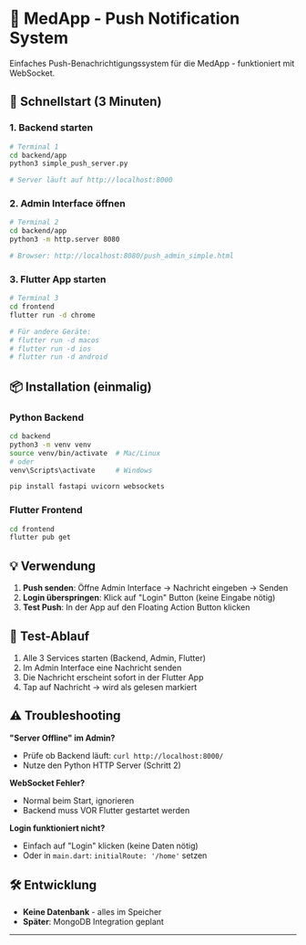 # 🏥 MedApp - Push Notification System

Einfaches Push-Benachrichtigungssystem für die MedApp - funktioniert mit WebSocket.

## 🚀 Schnellstart (3 Minuten)

### 1. Backend starten

```bash
# Terminal 1
cd backend/app
python3 simple_push_server.py

# Server läuft auf http://localhost:8000
```

### 2. Admin Interface öffnen

```bash
# Terminal 2
cd backend/app
python3 -m http.server 8080

# Browser: http://localhost:8080/push_admin_simple.html
```

### 3. Flutter App starten

```bash
# Terminal 3
cd frontend
flutter run -d chrome

# Für andere Geräte:
# flutter run -d macos
# flutter run -d ios
# flutter run -d android
```

## 📦 Installation (einmalig)

### Python Backend
```bash
cd backend
python3 -m venv venv
source venv/bin/activate  # Mac/Linux
# oder
venv\Scripts\activate     # Windows

pip install fastapi uvicorn websockets
```

### Flutter Frontend
```bash
cd frontend
flutter pub get
```

## 💡 Verwendung

1. **Push senden**: Öffne Admin Interface → Nachricht eingeben → Senden
2. **Login überspringen**: Klick auf "Login" Button (keine Eingabe nötig)
3. **Test Push**: In der App auf den Floating Action Button klicken

## 🎯 Test-Ablauf

1. Alle 3 Services starten (Backend, Admin, Flutter)
2. Im Admin Interface eine Nachricht senden
3. Die Nachricht erscheint sofort in der Flutter App
4. Tap auf Nachricht → wird als gelesen markiert

## ⚠️ Troubleshooting

**"Server Offline" im Admin?**
- Prüfe ob Backend läuft: `curl http://localhost:8000/`
- Nutze den Python HTTP Server (Schritt 2)

**WebSocket Fehler?**
- Normal beim Start, ignorieren
- Backend muss VOR Flutter gestartet werden

**Login funktioniert nicht?**
- Einfach auf "Login" klicken (keine Daten nötig)
- Oder in `main.dart`: `initialRoute: '/home'` setzen

## 🛠️ Entwicklung

- **Keine Datenbank** - alles im Speicher
- **Später**: MongoDB Integration geplant

---